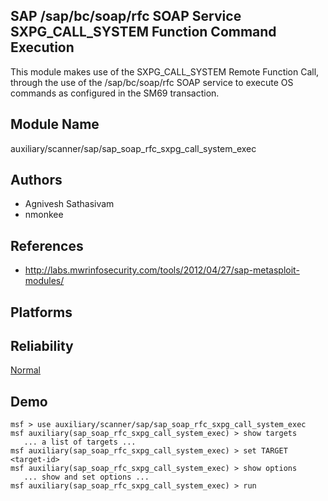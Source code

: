 ## SAP /sap/bc/soap/rfc SOAP Service SXPG_CALL_SYSTEM Function Command Execution

This module makes use of the SXPG_CALL_SYSTEM Remote 
Function Call, through the use of the /sap/bc/soap/rfc SOAP 
service to execute OS commands as configured in the SM69 
transaction.


## Module Name
auxiliary/scanner/sap/sap_soap_rfc_sxpg_call_system_exec

## Authors
* Agnivesh Sathasivam
* nmonkee


## References
* http://labs.mwrinfosecurity.com/tools/2012/04/27/sap-metasploit-modules/




## Platforms


## Reliability
[Normal](https://github.com/rapid7/metasploit-framework/wiki/Exploit-Ranking)

## Demo

```
msf > use auxiliary/scanner/sap/sap_soap_rfc_sxpg_call_system_exec
msf auxiliary(sap_soap_rfc_sxpg_call_system_exec) > show targets
   ... a list of targets ...
msf auxiliary(sap_soap_rfc_sxpg_call_system_exec) > set TARGET <target-id>
msf auxiliary(sap_soap_rfc_sxpg_call_system_exec) > show options
   ... show and set options ...
msf auxiliary(sap_soap_rfc_sxpg_call_system_exec) > run
```
    
    